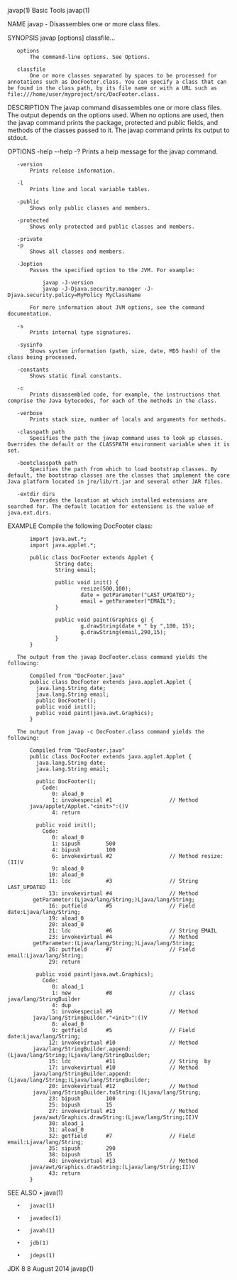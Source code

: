javap(1)                                                                                                                                              Basic Tools                                                                                                                                              javap(1)

NAME
       javap - Disassembles one or more class files.

SYNOPSIS
           javap [options] classfile...

       options
           The command-line options. See Options.

       classfile
           One or more classes separated by spaces to be processed for annotations such as DocFooter.class. You can specify a class that can be found in the class path, by its file name or with a URL such as file:///home/user/myproject/src/DocFooter.class.

DESCRIPTION
       The javap command disassembles one or more class files. The output depends on the options used. When no options are used, then the javap command prints the package, protected and public fields, and methods of the classes passed to it. The javap command prints its output to stdout.

OPTIONS
       -help
       --help
       -?
           Prints a help message for the javap command.

       -version
           Prints release information.

       -l
           Prints line and local variable tables.

       -public
           Shows only public classes and members.

       -protected
           Shows only protected and public classes and members.

       -private
       -p
           Shows all classes and members.

       -Joption
           Passes the specified option to the JVM. For example:

               javap -J-version
               javap -J-Djava.security.manager -J-Djava.security.policy=MyPolicy MyClassName

           For more information about JVM options, see the command documentation.

       -s
           Prints internal type signatures.

       -sysinfo
           Shows system information (path, size, date, MD5 hash) of the class being processed.

       -constants
           Shows static final constants.

       -c
           Prints disassembled code, for example, the instructions that comprise the Java bytecodes, for each of the methods in the class.

       -verbose
           Prints stack size, number of locals and arguments for methods.

       -classpath path
           Specifies the path the javap command uses to look up classes. Overrides the default or the CLASSPATH environment variable when it is set.

       -bootclasspath path
           Specifies the path from which to load bootstrap classes. By default, the bootstrap classes are the classes that implement the core Java platform located in jre/lib/rt.jar and several other JAR files.

       -extdir dirs
           Overrides the location at which installed extensions are searched for. The default location for extensions is the value of java.ext.dirs.

EXAMPLE
       Compile the following DocFooter class:

           import java.awt.*;
           import java.applet.*;

           public class DocFooter extends Applet {
                   String date;
                   String email;

                   public void init() {
                           resize(500,100);
                           date = getParameter("LAST_UPDATED");
                           email = getParameter("EMAIL");
                   }

                   public void paint(Graphics g) {
                           g.drawString(date + " by ",100, 15);
                           g.drawString(email,290,15);
                   }
           }

       The output from the javap DocFooter.class command yields the following:

           Compiled from "DocFooter.java"
           public class DocFooter extends java.applet.Applet {
             java.lang.String date;
             java.lang.String email;
             public DocFooter();
             public void init();
             public void paint(java.awt.Graphics);
           }

       The output from javap -c DocFooter.class command yields the following:

           Compiled from "DocFooter.java"
           public class DocFooter extends java.applet.Applet {
             java.lang.String date;
             java.lang.String email;

             public DocFooter();
               Code:
                  0: aload_0
                  1: invokespecial #1                  // Method
           java/applet/Applet."<init>":()V
                  4: return

             public void init();
               Code:
                  0: aload_0
                  1: sipush        500
                  4: bipush        100
                  6: invokevirtual #2                  // Method resize:(II)V
                  9: aload_0
                 10: aload_0
                 11: ldc           #3                  // String LAST_UPDATED
                 13: invokevirtual #4                  // Method
            getParameter:(Ljava/lang/String;)Ljava/lang/String;
                 16: putfield      #5                  // Field date:Ljava/lang/String;
                 19: aload_0
                 20: aload_0
                 21: ldc           #6                  // String EMAIL
                 23: invokevirtual #4                  // Method
            getParameter:(Ljava/lang/String;)Ljava/lang/String;
                 26: putfield      #7                  // Field email:Ljava/lang/String;
                 29: return

             public void paint(java.awt.Graphics);
               Code:
                  0: aload_1
                  1: new           #8                  // class java/lang/StringBuilder
                  4: dup
                  5: invokespecial #9                  // Method
            java/lang/StringBuilder."<init>":()V
                  8: aload_0
                  9: getfield      #5                  // Field date:Ljava/lang/String;
                 12: invokevirtual #10                 // Method
            java/lang/StringBuilder.append:(Ljava/lang/String;)Ljava/lang/StringBuilder;
                 15: ldc           #11                 // String  by
                 17: invokevirtual #10                 // Method
            java/lang/StringBuilder.append:(Ljava/lang/String;)Ljava/lang/StringBuilder;
                 20: invokevirtual #12                 // Method
            java/lang/StringBuilder.toString:()Ljava/lang/String;
                 23: bipush        100
                 25: bipush        15
                 27: invokevirtual #13                 // Method
            java/awt/Graphics.drawString:(Ljava/lang/String;II)V
                 30: aload_1
                 31: aload_0
                 32: getfield      #7                  // Field email:Ljava/lang/String;
                 35: sipush        290
                 38: bipush        15
                 40: invokevirtual #13                 // Method
           java/awt/Graphics.drawString:(Ljava/lang/String;II)V
                 43: return
           }

SEE ALSO
       •   java(1)

       •   javac(1)

       •   javadoc(1)

       •   javah(1)

       •   jdb(1)

       •   jdeps(1)

JDK 8                                                                                                                                                8 August 2014                                                                                                                                             javap(1)
